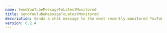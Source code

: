 ```yaml
---
name: SendYouTubeMessageToLatestMonitored
title: SendYouTubeMessageToLatestMonitored
description: Sends a chat message to the most recently monitored YouTube broadcast
version: 0.2.4
---
```

